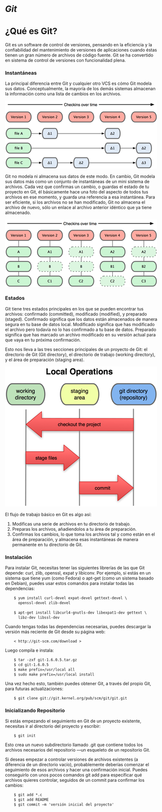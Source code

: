 # ***Git***
# ¿Qué es Git?

Git es un software de control de versiones,
pensando en la eficiencia y la confiabilidad del mantenimiento de versiones de aplicaciones cuando éstas tienen un gran número de archivos de código fuente.
Git se ha convertido en sistema de control de versiones con funcionalidad plena.


### Instantáneas

La principal diferencia entre Git y cualquier otro VCS 
es cómo Git modela sus datos. Conceptualmente,
la mayoría de los demás sistemas almacenan la información como una lista de cambios en los archivos.

![Sin titulo](../images/git1.png)

Git no modela ni almacena sus datos de este modo. En cambio,
Git modela sus datos más como un conjunto de instantáneas de un mini sistema de archivos.
Cada vez que confirmas un cambio, o guardas el estado de tu proyecto en Git,
él básicamente hace una foto del aspecto de todos tus archivos en ese momento,
y guarda una referencia a esa instantánea. Para ser eficiente,
si los archivos no se han modificado, Git no almacena el archivo de nuevo,
sólo un enlace al archivo anterior idéntico que ya tiene almacenado.

![Sin titulo](../images/git2.png)


### Estados

Git tiene tres estados principales en los que se pueden encontrar tus archivos:
confirmado (committed), modificado (modified), y preparado (staged).
Confirmado significa que los datos están almacenados de manera segura en tu base de datos local.
Modificado significa que has modificado el archivo pero todavía no lo has confirmado a tu base de datos.
Preparado significa que has marcado un archivo modificado en su versión actual para que vaya en tu próxima confirmación.

Esto nos lleva a las tres secciones principales de un proyecto de Git:
el directorio de Git (Git directory), el directorio de trabajo (working directory),
y el área de preparación (staging area).

![Sin titulo](../images/estado.png)

El flujo de trabajo básico en Git es algo así:

1. Modificas una serie de archivos en tu directorio de trabajo.
2. Preparas los archivos, añadiendolos a tu área de preparación.
3. Confirmas los cambios, lo que toma los archivos tal y como están en el área de preparación,
y almacena esas instantáneas de manera permanente en tu directorio de Git.


### Instalación

Para instalar Git, necesitas tener las siguientes librerías de las que Git depende:
curl, zlib, openssl, expat y libiconv. Por ejemplo, si estás en un sistema que tiene yum
(como Fedora) o apt-get (como un sistema basado en Debian), 
puedes usar estos comandos para instalar todas las dependencias:
~~~
    $ yum install curl-devel expat-devel gettext-devel \
      openssl-devel zlib-devel

    $ apt-get install libcurl4-gnutls-dev libexpat1-dev gettext \
      libz-dev libssl-dev
~~~

Cuando tengas todas las dependencias necesarias, puedes descargar la versión más reciente de Git desde su página web:
~~~
    < http://git-scm.com/download >
~~~

Luego compila e instala:
~~~
    $ tar -zxf git-1.6.0.5.tar.gz
    $ cd git-1.6.0.5
    $ make prefix=/usr/local all
    $ sudo make prefix=/usr/local install
~~~

Una vez hecho esto, también puedes obtener Git, a través del propio Git, para futuras actualizaciones:
~~~
    $ git clone git://git.kernel.org/pub/scm/git/git.git
~~~


### Inicializando Repositorio

Si estás empezando el seguimiento en Git de un proyecto existente, necesitas ir al directorio del proyecto y escribir:
~~~
    $ git init
~~~
Esto crea un nuevo subdirectorio llamado .git que contiene todos los archivos necesarios
del repositorio —un esqueleto de un repositorio Git.

Si deseas empezar a controlar versiones de archivos existentes
(a diferencia de un directorio vacío), probablemente deberías comenzar el seguimiento de esos
archivos y hacer una confirmación inicial. Puedes conseguirlo con unos pocos comandos git add
para especificar qué archivos quieres controlar, seguidos de un commit para confirmar los cambios:
~~~
    $ git add *.c
    $ git add README
    $ git commit –m 'versión inicial del proyecto'
~~~